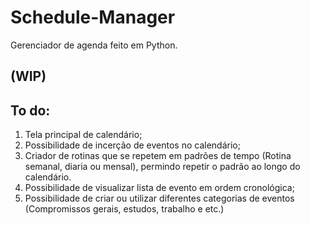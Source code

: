 # Schedule-Manager

Gerenciador de agenda feito em Python.

## (WIP)

## To do:
1. Tela principal de calendário;
2. Possibilidade de incerção de eventos no calendário;
3. Criador de rotinas que se repetem em padrões de tempo (Rotina semanal, diaria ou mensal), permindo repetir o padrão ao longo do calendário.
4. Possibilidade de visualizar lista de evento em ordem cronológica;
5. Possibilidade de criar ou utilizar diferentes categorias de eventos (Compromissos gerais, estudos, trabalho e etc.)